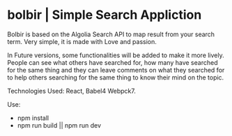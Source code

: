 # bolbir | Simple Search Appliction

Bolbir is based on the Algolia Search API to map result from your search term. Very simple, it is made with Love and passion.

In Future versions, some functionalities will be added to make it more lively. People can see what others have searched for, how many have searched for the same thing and they can leave comments on what they searched for to help others searching for the same thing to know their mind on the topic.

Technologies Used: React, Babel4 Webpck7.

Use:
- npm install
- npm run build || npm run dev
